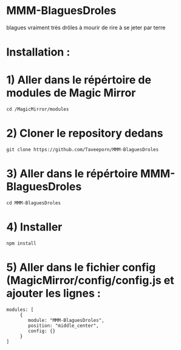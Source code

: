 # MMM-BlaguesDroles
blagues vraiment très drôles à mourir de rire à se jeter par terre

# Installation : 

# 1) Aller dans le répértoire de modules de Magic Mirror
```cd /MagicMirror/modules```

# 2) Cloner le repository dedans
```git clone https://github.com/Taveeporn/MMM-BlaguesDroles```

# 3) Aller dans le répértoire MMM-BlaguesDroles
```cd MMM-BlaguesDroles```

# 4) Installer 
```npm install```

# 5) Aller dans le fichier config (MagicMirror/config/config.js et ajouter les lignes :
```
modules: [
	 {
		module: "MMM-BlaguesDroles",
		position: "middle_center",
		config: {}
	 }
]
```
